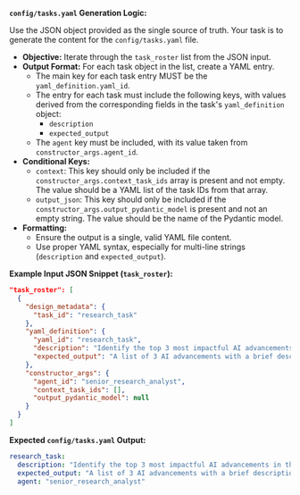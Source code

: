 **`config/tasks.yaml` Generation Logic:**

Use the JSON object provided as the single source of truth. Your task is to generate the content for the `config/tasks.yaml` file.

*   **Objective:** Iterate through the `task_roster` list from the JSON input.
*   **Output Format:** For each task object in the list, create a YAML entry.
    *   The main key for each task entry MUST be the `yaml_definition.yaml_id`.
    *   The entry for each task must include the following keys, with values derived from the corresponding fields in the task's `yaml_definition` object:
        *   `description`
        *   `expected_output`
    *   The `agent` key must be included, with its value taken from `constructor_args.agent_id`.
*   **Conditional Keys:**
    *   `context`: This key should only be included if the `constructor_args.context_task_ids` array is present and not empty. The value should be a YAML list of the task IDs from that array.
    *   `output_json`: This key should only be included if the `constructor_args.output_pydantic_model` is present and not an empty string. The value should be the name of the Pydantic model.
*   **Formatting:**
    *   Ensure the output is a single, valid YAML file content.
    *   Use proper YAML syntax, especially for multi-line strings (`description` and `expected_output`).

**Example Input JSON Snippet (`task_roster`):**

```json
"task_roster": [
  {
    "design_metadata": {
      "task_id": "research_task"
    },
    "yaml_definition": {
      "yaml_id": "research_task",
      "description": "Identify the top 3 most impactful AI advancements in the last month.",
      "expected_output": "A list of 3 AI advancements with a brief description of each."
    },
    "constructor_args": {
      "agent_id": "senior_research_analyst",
      "context_task_ids": [],
      "output_pydantic_model": null
    }
  }
]
```

**Expected `config/tasks.yaml` Output:**

```yaml
research_task:
  description: "Identify the top 3 most impactful AI advancements in the last month."
  expected_output: "A list of 3 AI advancements with a brief description of each."
  agent: "senior_research_analyst"
```